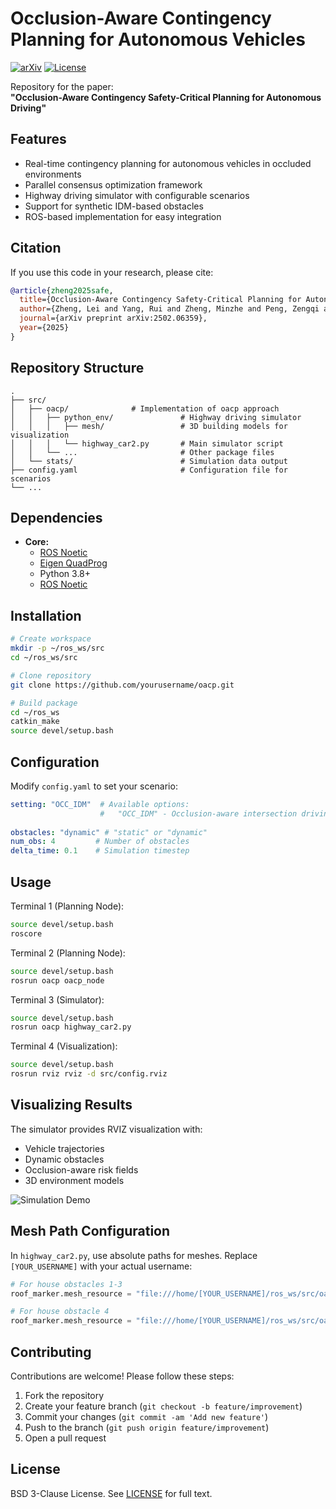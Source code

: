 # Occlusion-Aware Contingency Planning for Autonomous Vehicles

[![arXiv](https://img.shields.io/badge/arXiv-2502.06359-b31b1b.svg)](https://arxiv.org/abs/2502.06359)
[![License](https://img.shields.io/badge/License-BSD%203--Clause-blue.svg)](https://opensource.org/licenses/BSD-3-Clause)

Repository for the paper:  
**"Occlusion-Aware Contingency Safety-Critical Planning for Autonomous Driving"**

## Features
- Real-time contingency planning for autonomous vehicles in occluded environments
- Parallel consensus optimization framework
- Highway driving simulator with configurable scenarios
- Support for synthetic IDM-based obstacles 
- ROS-based implementation for easy integration

## Citation
If you use this code in your research, please cite:
```bibtex
@article{zheng2025safe,
  title={Occlusion-Aware Contingency Safety-Critical Planning for Autonomous Driving},
  author={Zheng, Lei and Yang, Rui and Zheng, Minzhe and Peng, Zengqi and Wang, Michael Yu and Ma, Jun},
  journal={arXiv preprint arXiv:2502.06359},
  year={2025}
}
```

## Repository Structure
```
.
├── src/
│   ├── oacp/              # Implementation of oacp approach
│   │   ├── python_env/               # Highway driving simulator
│   │   │   ├── mesh/                 # 3D building models for visualization
│   │   │   └── highway_car2.py       # Main simulator script
│   │   └── ...                       # Other package files
│   └── stats/                        # Simulation data output
├── config.yaml                       # Configuration file for scenarios
└── ...
```

## Dependencies
- **Core:**
  - [ROS Noetic](http://wiki.ros.org/noetic/Installation)
  - [Eigen QuadProg](https://github.com/jrl-umi3218/eigen-quadprog)
  - Python 3.8+
  - [ROS Noetic](https://wiki.ros.org/noetic/Installation/Ubuntu)
   
## Installation
```bash
# Create workspace
mkdir -p ~/ros_ws/src
cd ~/ros_ws/src

# Clone repository
git clone https://github.com/yourusername/oacp.git

# Build package
cd ~/ros_ws
catkin_make
source devel/setup.bash
``` 
## Configuration
Modify `config.yaml` to set your scenario:
```yaml
setting: "OCC_IDM"  # Available options:
                    #   "OCC_IDM" - Occlusion-aware intersection driving
 
obstacles: "dynamic" # "static" or "dynamic"
num_obs: 4         # Number of obstacles
delta_time: 0.1    # Simulation timestep
```

## Usage
Terminal 1 (Planning Node):
```bash
source devel/setup.bash
roscore
```
Terminal 2 (Planning Node):
```bash
source devel/setup.bash
rosrun oacp oacp_node
```

Terminal 3 (Simulator):
```bash
source devel/setup.bash
rosrun oacp highway_car2.py
```

Terminal 4 (Visualization):
```bash
source devel/setup.bash
rosrun rviz rviz -d src/config.rviz 
``` 
## Visualizing Results
The simulator provides RVIZ visualization with:
- Vehicle trajectories
- Dynamic obstacles
- Occlusion-aware risk fields
- 3D environment models

![Simulation Demo](docs/simulation_demo.gif)

## Mesh Path Configuration
In `highway_car2.py`, use absolute paths for meshes. Replace `[YOUR_USERNAME]` with your actual username:

```python
# For house obstacles 1-3
roof_marker.mesh_resource = "file:///home/[YOUR_USERNAME]/ros_ws/src/oacp/python_env/mesh/t.stl"

# For house obstacle 4
roof_marker.mesh_resource = "file:///home/[YOUR_USERNAME]/ros_ws/src/oacp/python_env/mesh/tt.stl"
```

## Contributing
Contributions are welcome! Please follow these steps:
1. Fork the repository
2. Create your feature branch (`git checkout -b feature/improvement`)
3. Commit your changes (`git commit -am 'Add new feature'`)
4. Push to the branch (`git push origin feature/improvement`)
5. Open a pull request

## License
BSD 3-Clause License. See [LICENSE](LICENSE) for full text.
```
 